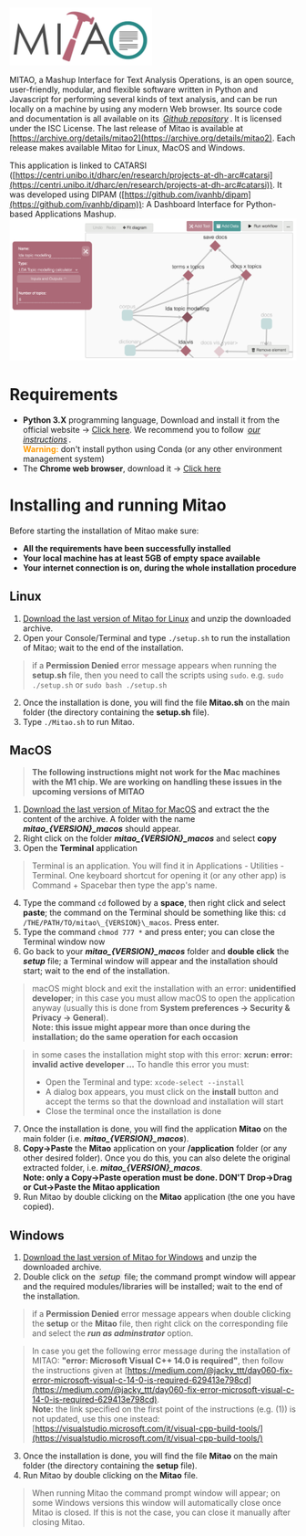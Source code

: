 <link rel="stylesheet" href="https://use.fontawesome.com/releases/v5.6.1/css/all.css" crossorigin="anonymous">

<img src="doc/mitao_logo_(white_bg).png" alt="logo" width="250"/>

MITAO, a Mashup Interface for Text Analysis Operations, is an open source, user-friendly, modular, and flexible software written in Python and Javascript for performing several kinds of text analysis, and can be run locally on a machine by using any modern Web browser. Its source code and documentation is all available on its <i style="padding: 3px; background-color: #F2F2F2" class="fab fa-github"> <a href="https://github.com/catarsi/mitao">Github repository</a></i>. It is licensed under the ISC License. The last release of Mitao is available at [https://archive.org/details/mitao2](https://archive.org/details/mitao2). Each release makes available Mitao for Linux, MacOS and Windows.

This application is linked to CATARSI ([https://centri.unibo.it/dharc/en/research/projects-at-dh-arc#catarsi](https://centri.unibo.it/dharc/en/research/projects-at-dh-arc#catarsi)). It was developed using DIPAM  ([https://github.com/ivanhb/dipam](https://github.com/ivanhb/dipam)): A Dashboard Interface for Python-based Applications Mashup.
<img src="doc/mitao_screenshot.png" alt="screen"/>  

# Requirements
* **Python 3.X** programming language, Download and install it from the official website -> [Click here](https://www.python.org/downloads/). We recommend you to follow <i style="padding: 3px; background-color: #F2F2F2" class="fas fa-file"> <a href="doc/python_installation.pdf">our instructions</a></i>.<br><b style="color:#ff9a00">Warning:</b> don't install python using Conda (or any other environment management system)
* The **Chrome web browser**, download it -> [Click here](https://www.google.com/intl/en/chrome/)

# Installing and running Mitao
Before starting the installation of Mitao make sure: 
* **All the requirements have been successfully installed**  
* **Your local machine has at least 5GB of empty space available**
* **Your internet connection is on, during the whole installation procedure**

## Linux
1. [Download the last version of Mitao for Linux](https://archive.org/download/mitao2/mitao_v2.1.2_linux.zip) and unzip the downloaded archive.
1. Open your Console/Terminal and type `./setup.sh` to run the installation of Mitao; wait to the end of the installation.

> if a **Permission Denied** error message appears when running the **setup.sh** file, then you need to call the scripts using `sudo`. e.g. `sudo ./setup.sh` or `sudo bash ./setup.sh`

2. Once the installation is done, you will find the file **Mitao.sh** on the main folder (the directory containing the **setup.sh** file).
3. Type `./Mitao.sh` to run Mitao.

## MacOS
> **The following instructions might not work for the Mac machines with the M1 chip. We are working on handling these issues in the upcoming versions of MITAO** 
1. [Download the last version of Mitao for MacOS](https://archive.org/download/mitao2/mitao_v2.1.2_macos.zip) and extract the the content of the archive. A folder with the name ***mitao\_{VERSION}\_macos*** should appear.
2. Right click on the folder ***mitao\_{VERSION}\_macos*** and select **copy**
3. Open the **Terminal** application
> Terminal is an application. You will find it in Applications - Utilities - Terminal. One keyboard shortcut for opening it (or any other app) is Command + Spacebar then type the app's name.

4. Type the command `cd` followed by a **space**, then right click and select **paste**; the command on the Terminal should be something like this: `cd /THE/PATH/TO/mitao\_{VERSION}\_macos`. Press enter.
5. Type the command `chmod 777 *` and press enter; you can close the Terminal window now  
6. Go back to your ***mitao\_{VERSION}\_macos*** folder and **double click** the ***setup*** file; a Terminal window will appear and the installation should start; wait to the end of the installation.
> macOS might block and exit the installation with an error: **unidentified developer**; in this case you must allow macOS to open the application anyway (usually this is done from **System preferences -> Security & Privacy -> General**). <br>**Note: this issue might appear more than once during the installation; do the same operation for each occasion** 

> in some cases the installation might stop with this error: **xcrun: error: invalid active developer ...** To handle this error you must:
>  * Open the Terminal and type: `xcode-select --install`
>  * A dialog box appears, you must click on the **install** button and accept the terms so that the download and installation will start
>  * Close the terminal once the installation is done

7. Once the installation is done, you will find the application **Mitao** on the main folder (i.e. ***mitao_{VERSION}_macos***).
8. **Copy->Paste** the **Mitao** application on your **/application** folder (or any other desired folder). Once you do this, you can also delete the original extracted folder, i.e. ***mitao\_{VERSION}\_macos***.<br> **Note: only a Copy->Paste operation must be done. DON'T Drop->Drag or Cut->Paste the Mitao application**
9. Run Mitao by double clicking on the **Mitao** application (the one you have copied). 

## Windows
1. [Download the last version of Mitao for Windows](https://archive.org/download/mitao2/mitao_v2.1_windows.zip) and unzip the downloaded archive.
2. Double click on the <i style="padding: 3px; background-color: #F2F2F2" class="fas fa-file"> setup</i> file; the command prompt window will appear and the required modules/libraries will be installed; wait to the end of the installation.  
> if a **Permission Denied** error message appears when double clicking the **setup** or the **Mitao** file, then right click on the corresponding file and select the ***run as adminstrator*** option.  

> In case you get the following error message during the installation of MITAO: **"error: Microsoft Visual C++ 14.0 is required"**, then follow the instructions given at [https://medium.com/@jacky_ttt/day060-fix-error-microsoft-visual-c-14-0-is-required-629413e798cd](https://medium.com/@jacky_ttt/day060-fix-error-microsoft-visual-c-14-0-is-required-629413e798cd). <br>**Note:** the link specified on the first point of the instructions (e.g. (1)) is not updated, use this one instead: [https://visualstudio.microsoft.com/it/visual-cpp-build-tools/](https://visualstudio.microsoft.com/it/visual-cpp-build-tools/)

3. Once the installation is done, you will find the file **Mitao** on the main folder (the directory containing the **setup** file).
4. Run Mitao by double clicking on the **Mitao** file.  

> When running Mitao the command prompt window will appear; on some Windows versions this window will automatically close once Mitao is closed. If this is not the case, you can close it manually after closing Mitao.  
